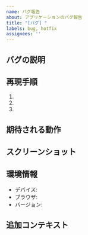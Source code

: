 ```yaml
---
name: バグ報告
about: アプリケーションのバグ報告
title: "[バグ] "
labels: bug, hotfix
assignees: ''
---
```


## バグの説明
<!-- バグの内容を明確かつ簡潔に説明してください -->

## 再現手順
1. <!-- 例: CSVファイルをアップロード -->
2. <!-- 例: 「解析」ボタンをクリック -->
3. <!-- 例: エラーが表示される -->

## 期待される動作
<!-- 本来どのような動作が期待されるか記述してください -->

## スクリーンショット
<!-- 可能であれば、問題を説明するスクリーンショットを追加してください -->

## 環境情報
- デバイス: <!-- スマートフォン / PC など -->
- ブラウザ: <!-- Chrome / Safari / Firefox など -->
- バージョン: <!-- アプリケーションのバージョン -->

## 追加コンテキスト
<!-- その他関連する情報があれば追加してください -->

